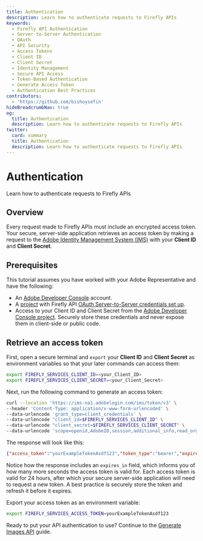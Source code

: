 ```yaml
---
title: Authentication
description: Learn how to authenticate requests to Firefly APIs
keywords:
  - Firefly API Authentication
  - Server-to-Server Authentication
  - OAuth
  - API Security
  - Access Tokens
  - Client ID
  - Client Secret
  - Identity Management
  - Secure API Access
  - Token-Based Authentication
  - Generate Access Token
  - Authentication Best Practices
contributors:
  - 'https://github.com/bishoysefin'
hideBreadcrumbNav: true
og:
  title: Authentication
  description: Learn how to authenticate requests to Firefly APIs
twitter:
  card: summary
  title: Authentication
  description: Learn how to authenticate requests to Firefly APIs
---
```


# Authentication

Learn how to authenticate requests to Firefly APIs

## Overview

Every request made to Firefly APIs must include an encrypted access token. Your secure, server-side application retrieves an access token by making a request to the [Adobe Identity Management System (IMS)](https://www.adobe.com/content/dam/cc/en/trust-center/ungated/whitepapers/corporate/adobe-identity-management-services-security-overview.pdf) with your **Client ID** and **Client Secret**.

## Prerequisites

This tutorial assumes you have worked with your Adobe Representative and have the following:

* An [Adobe Developer Console](https://developer.adobe.com/) account.
* A [project](https://developer.adobe.com/developer-console/docs/guides/projects/projects-empty/) with Firefly API [OAuth Server-to-Server credentials set up](https://developer.adobe.com/developer-console/docs/guides/services/services-add-api-oauth-s2s/).
* Access to your Client ID and Client Secret from the [Adobe Developer Console project](https://developer.adobe.com/developer-console/docs/guides/services/services-add-api-oauth-s2s/#api-overview). Securely store these credentials and never expose them in client-side or public code.

## Retrieve an access token

First, open a secure terminal and `export` your **Client ID** and **Client Secret** as environment variables so that your later commands can access them:

```bash
export FIREFLY_SERVICES_CLIENT_ID=<your_Client_ID>
export FIREFLY_SERVICES_CLIENT_SECRET=<your_Client_Secret>
```

Next, run the following command to generate an access token:

```bash
curl --location 'https://ims-na1.adobelogin.com/ims/token/v3' \
--header 'Content-Type: application/x-www-form-urlencoded' \
--data-urlencode 'grant_type=client_credentials' \
--data-urlencode "client_id=$FIREFLY_SERVICES_CLIENT_ID" \
--data-urlencode "client_secret=$FIREFLY_SERVICES_CLIENT_SECRET" \
--data-urlencode 'scope=openid,AdobeID,session,additional_info,read_organizations,firefly_api,ff_apis'
```

The response will look like this:

```json
{"access_token":"yourExampleTokenAsdf123","token_type":"bearer","expires_in":86399}
```

Notice how the response includes an `expires_in` field, which informs you of how many more seconds the access token is valid for. Each access token is valid for 24 hours, after which your secure server-side application will need to request a new token. A best practice is securely store the token and refresh it before it expires.

Export your access token as an environment variable:

```bash
export FIREFLY_SERVICES_ACCESS_TOKEN=yourExampleTokenAsdf123
```

Ready to put your API authentication to use? Continue to the [Generate Images API][1] guide.

[1]: ../../how-tos/firefly-generate-image-api-tutorial.md
